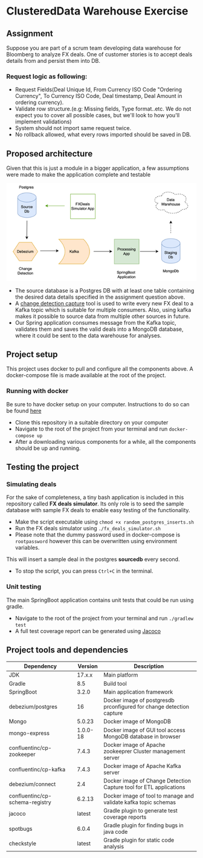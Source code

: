 # ClusteredData Warehouse Exercise

## Assignment 
Suppose you are part of a scrum team developing data warehouse for Bloomberg to analyze FX deals. One of customer stories is to accept deals details from and persist them into DB.

### Request logic as following:

- Request Fields(Deal Unique Id, From Currency ISO Code "Ordering Currency", To Currency ISO Code, Deal timestamp, Deal Amount in ordering currency).
- Validate row structure.(e.g: Missing fields, Type format..etc. We do not expect you to cover all possible cases, but we'll look to how you'll implement validations)
- System should not import same request twice.
- No rollback allowed, what every rows imported should be saved in DB.

## Proposed architecture

Given that this is just a module in a bigger application, a few assumptions were made to make the application complete and testable

![Architecture Diagram](img_1.png)

- The source database is a Postgres DB with at least one table containing the desired data details specified in the assignment question above. 
- A [change detection capture](https://debezium.io/) tool is used to write every new FX deal to a Kafka topic which is suitable for multiple consumers. Also, using kafka makes it possible to source data from multiple other sources in future.
- Our Spring application consumes message from the Kafka topic, validates them and saves the valid deals into a MongoDB database, where it could be sent to the data warehouse for analyses.

## Project setup

This project uses docker to pull and configure all the components above.
A docker-compose file is made available at the root of the project.

### Running with docker

Be sure to have docker setup on your computer. Instructions to do so can be found [here](https://docs.docker.com/get-docker/)

- Clone this repository in a suitable directory on your computer
- Navigate to the root of the project from your terminal and run `docker-compose up`
- After a downloading various components for a while, all the components should be up and running. 

## Testing the project

### Simulating deals

For the sake of completeness, a tiny bash application is included in this repository called **FX deals simulator**. Its only role is to seed the sample database with sample FX deals to enable easy testing of the functionality.

- Make the script executable using `chmod +x random_postgres_inserts.sh`
- Run the FX deals simulator using `./fx_deals_simulator.sh`
- Please note that the dummy password used in docker-compose is `rootpassword` however this can be overwritten using environment variables.

This will insert a sample deal in the postgres **sourcedb** every second. 

- To stop the script, you can press `Ctrl+C` in the terminal.

### Unit testing

The main SpringBoot application contains unit tests that could be run using gradle.

- Navigate to the root of the project from your terminal and run `./gradlew test` 
- A full test coverage report can be generated using [Jacoco](https://www.jacoco.org/jacoco/trunk/doc/index.html)

## Project tools and dependencies

| Dependency                      | Version  | Description                                                          |
|---------------------------------|----------|----------------------------------------------------------------------|
| JDK                             | 17.x.x   | Main platform                                                        |
| Gradle                          | 8.5      | Build tool                                                           |
| SpringBoot                      | 3.2.0    | Main application framework                                           |
| debezium/postgres               | 16       | Docker image of postgresdb prconfigured for change detection capture |
| Mongo                           | 5.0.23   | Docker image of MongoDB                                              |
| mongo-express                   | 1.0.0-18 | Docker image of GUI tool access MongoDB database in browser          |
| confluentinc/cp-zookeeper       | 7.4.3    | Docker image of Apache zookeeprer Cluster management server          |
| confluentinc/cp-kafka           | 7.4.3    | Docker image of Apache Kafka server                                  |
| debezium/connect                | 2.4      | Docker image of Change Detection Capture tool for ETL applications   |
| confluentinc/cp-schema-registry | 6.2.13   | Docker image of tool to manage and validate kafka topic schemas      |
| jacoco                          | latest   | Gradle plugin to generate test coverage reports                      |
| spotbugs                        | 6.0.4    | Gradle plugin for finding bugs in java code                          |
| checkstyle                      | latest   | Gradle plugin for static code analysis                               |
